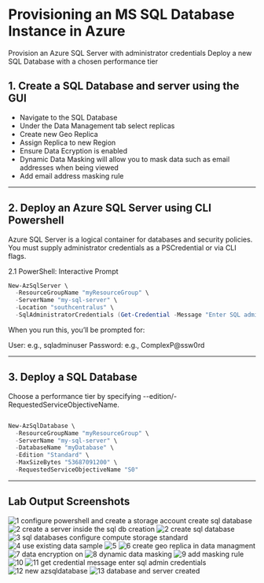 # Provisioning an MS SQL Database Instance in Azure


Provision an Azure SQL Server with administrator credentials
Deploy a new SQL Database with a chosen performance tier

## 1. Create a SQL Database and server using the GUI

- Navigate to the SQL Database 
- Under the Data Management tab select replicas 
- Create new Geo Replica 
- Assign Replica to new Region
- Ensure Data Ecryption is enabled
- Dynamic Data Masking will allow you to mask data such as email addresses when being viewed
- Add email address masking rule

---

## 2. Deploy an Azure SQL Server using CLI Powershell
Azure SQL Server is a logical container for databases and security policies. You must supply administrator credentials as a PSCredential or via CLI flags.

2.1 PowerShell: Interactive Prompt
```powershell
New-AzSqlServer \
  -ResourceGroupName "myResourceGroup" \
  -ServerName "my-sql-server" \
  -Location "southcentralus" \
  -SqlAdministratorCredentials (Get-Credential -Message "Enter SQL admin credentials")
```

When you run this, you’ll be prompted for:

User: e.g., sqladminuser
Password: e.g., ComplexP@ssw0rd

---

## 3. Deploy a SQL Database
Choose a performance tier by specifying --edition/-RequestedServiceObjectiveName.

```powershell

New-AzSqlDatabase \
  -ResourceGroupName "myResourceGroup" \
  -ServerName "my-sql-server" \
  -DatabaseName "myDatabase" \
  -Edition "Standard" \
  -MaxSizeBytes "53687091200" \
  -RequestedServiceObjectiveName "S0"
```

---

## Lab Output Screenshots


![1 configure powershell and create a storage account create sql database](https://github.com/user-attachments/assets/bf5e282b-a96a-4bca-8eae-3805573e706f)
![2 create a server inside the sql db creation](https://github.com/user-attachments/assets/f06d0ac3-827f-4a4a-a46d-d8c90d57dd55)
![2 create sql database](https://github.com/user-attachments/assets/274dfad5-7f90-4560-995c-3aa05d0ebd38)
![3 sql databases configure compute storage standard](https://github.com/user-attachments/assets/b936b20c-e5a9-456b-90ec-bc5a3d41b69b)
![4 use existing data sample](https://github.com/user-attachments/assets/8328876a-dae3-45f8-b8f6-9c7843e41714)
![5](https://github.com/user-attachments/assets/c26f94bd-99c9-4363-9319-b2fc1107cc5c)
![6 create geo replica in data managment](https://github.com/user-attachments/assets/54339ffe-0e8b-4fda-92f8-57cfdbc71431)
![7 data encryption on](https://github.com/user-attachments/assets/edfb58e8-317b-4687-b7ac-6758812c96af)
![8 dynamic data masking](https://github.com/user-attachments/assets/4f45967f-9782-4ed5-b02b-babe47f5dbe3)
![9 add masking rule](https://github.com/user-attachments/assets/2bdb4c1d-a35f-49a6-b63a-638ddc1e379e)
![10](https://github.com/user-attachments/assets/9b376262-297a-4a8d-8e7b-b5e8e3b037c1)
![11 get credential message enter sql admin credentials](https://github.com/user-attachments/assets/c017f515-f018-4df4-93d5-afb00880dd30)
![12 new azsqldatabase](https://github.com/user-attachments/assets/7274bf16-5ca6-4579-a354-7d381d79e297)
![13 database and server created](https://github.com/user-attachments/assets/1a4f2c35-a960-4a1e-97e4-174e4e3bd5eb)




